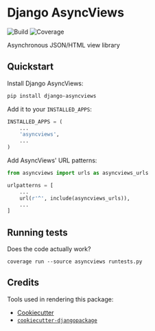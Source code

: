 Django AsyncViews
=================

![Build](https://git.steadman.io/podiant/django-asyncviews/badges/master/build.svg)
![Coverage](https://git.steadman.io/podiant/django-asyncviews/badges/master/coverage.svg)

Asynchronous JSON/HTML view library

## Quickstart

Install Django AsyncViews:

```sh
pip install django-asyncviews
```

Add it to your `INSTALLED_APPS`:
```python
INSTALLED_APPS = (
    ...
    'asyncviews',
    ...
)
```

Add AsyncViews' URL patterns:

```python
from asyncviews import urls as asyncviews_urls

urlpatterns = [
    ...
    url(r'^', include(asyncviews_urls)),
    ...
]
```

## Running tests

Does the code actually work?

```
coverage run --source asyncviews runtests.py
```

## Credits

Tools used in rendering this package:

- [Cookiecutter](https://github.com/audreyr/cookiecutter)
- [`cookiecutter-djangopackage`](https://github.com/pydanny/cookiecutter-djangopackage)
